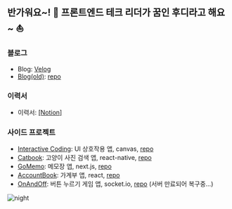 ## 반가워요~! 👋 프론트엔드 테크 리더가 꿈인 후디라고 해요~ ⛵️

### 블로그
- Blog: [Velog](https://velog.io/@goyoung2)
- [Blog(old)](https://imki123.github.io):  [repo](https://github.com/imki123/imki123.github.io)

### 이력서
- 이력서: [[Notion]](https://goyoung2.notion.site/Hoodie-da631f0a1bec426ab4c36c0aa41e4b15)   

### 사이드 프로젝트
- [Interactive Coding](https://imki123.github.io/interactive_coding): UI 상호작용 앱, canvas,  [repo](https://github.com/imki123/interactive_coding)
- [Catbook](https://imki123.github.io/catbook): 고양이 사진 검색 앱, react-native,   [repo](https://github.com/imki123/catbook)
- [GoMemo](https://imki123.github.io/go-memo-next): 메모장 앱, next.js,  [repo](https://github.com/imki123/go-memo-next)
- [AccountBook](https://imki123.github.io/account-book): 가계부 앱, react,   [repo](https://github.com/imki123/account-book)
- [OnAndOff](https://imki123.github.io/onandoff): 버튼 누르기 게임 앱, socket.io,   [repo](https://github.com/imki123/onandoff) (서버 만료되어 복구중...)



![night](https://imki123.github.io/interactive_coding/images/night.jpg)
<!--
- Resume(old) : [[Link]](https://imki123.github.io/resume.pdf)
**imki123/imki123** is a ✨ _special_ ✨ repository because its `README.md` (this file) appears on your GitHub profile.

Here are some ideas to get you started:
- Looking for a nice company 🔭🤔
- 🔭 I’m currently working on ...
- 🌱 I’m currently learning ...
- 👯 I’m looking to collaborate on ...
- 🤔 I’m looking for help with ...
- 💬 Ask me about ...
- 📫 How to reach me: ...
- 😄 Pronouns: ...
- ⚡ Fun fact: ...
-->
